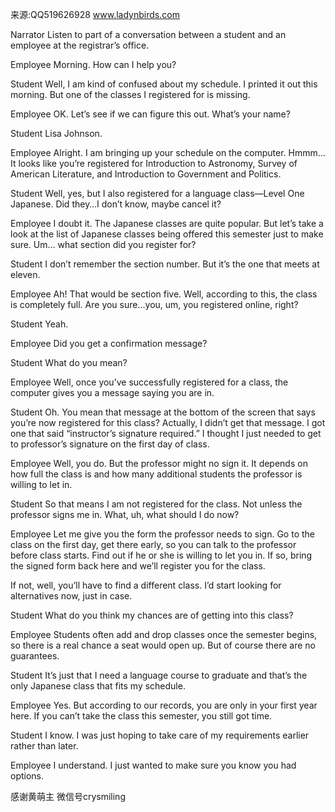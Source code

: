 来源:QQ519626928 www.ladynbirds.com

Narrator
Listen to part of a conversation between a student and an employee at the registrar’s office.

Employee
Morning. How can I help you?

Student
Well, I am kind of confused about my schedule. I printed it out this morning. But one of the classes I registered for is missing. 

Employee
OK. Let’s see if we can figure this out. What’s your name?

Student
Lisa Johnson. 

Employee
Alright. I am bringing up your schedule on the computer. Hmmm…It looks like you’re registered for Introduction to Astronomy, Survey of American Literature, and Introduction to Government and Politics. 

Student
Well, yes, but I also registered for a language class—Level One Japanese. Did they…I don’t know, maybe cancel it? 

Employee
I doubt it. The Japanese classes are quite popular. But let’s take a look at the list of Japanese classes being offered this semester just to make sure. Um… what section did you register for? 

Student
I don’t remember the section number. But it’s the one that meets at eleven. 

Employee
Ah! That would be section five. Well, according to this, the class is completely full. Are you sure…you, um, you registered online, right?

Student
Yeah.

Employee
Did you get a confirmation message?

Student
What do you mean? 

Employee
Well, once you’ve successfully registered for a class, the computer gives you a message saying you are in. 

Student
Oh. You mean that message at the bottom of the screen that says you’re now registered for this class? Actually, I didn’t get that message. I got one that said “instructor’s signature required.” I thought I just needed to get to professor’s signature on the first day of class. 

Employee
Well, you do. But the professor might no sign it. It depends on how full the class is and how many additional students the professor is willing to let in. 

Student
So that means I am not registered for the class. Not unless the professor signs me in. What, uh, what should I do now? 

Employee
Let me give you the form the professor needs to sign. Go to the class on the first day, get there early, so you can talk to the professor before class starts. Find out if he or she is willing to let you in. If so, bring the signed form back here and we’ll register you for the class. 

If not, well, you’ll have to find a different class. I’d start looking for alternatives now, just in case. 

Student
What do you think my chances are of getting into this class?

Employee
Students often add and drop classes once the semester begins, so there is a real chance a seat would open up. But of course there are no guarantees. 

Student
It’s just that I need a language course to graduate and that’s the only Japanese class that fits my schedule. 

Employee
Yes. But according to our records, you are only in your first year here. If you can’t take the class this semester, you still got time. 

Student
I know. I was just hoping to take care of my requirements earlier rather than later.

Employee
I understand. I just wanted to make sure you know you had options. 

感谢黄萌主 微信号crysmiling